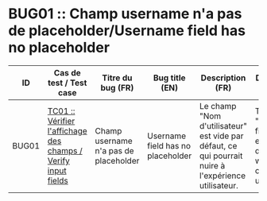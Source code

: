 BUG01 :: Champ username n'a pas de placeholder/Username field has no placeholder
================================================================================

| ID    | Cas de test / Test case                                    | Titre du bug (FR)                     | Bug title (EN)                    | Description (FR)                                                                                    | Description (EN)                                                   | Gravité / Severity | Statut / Status |
|-------|------------------------------------------------------------|---------------------------------------|-----------------------------------|-----------------------------------------------------------------------------------------------------|--------------------------------------------------------------------|--------------------|-----------------|
| BUG01 | [TC01 :: Vérifier l'affichage des champs / Verify input fields](../tests/tc01.md) | Champ username n'a pas de placeholder | Username field has no placeholder | Le champ "Nom d'utilisateur" est vide par défaut, ce qui pourrait nuire à l'expérience utilisateur. | The "Username" field is empty by default, which may confuse users. | Faible / Low       | Ouvert / Open   |
